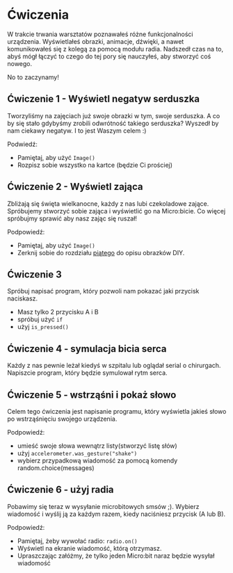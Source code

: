 # Ćwiczenia

W trakcie trwania warsztatów poznawałeś różne funkcjonalności urządzenia. Wyświetlałeś obrazki, animacje, dźwięki, a nawet komunikowałeś się z kolegą za pomocą
modułu radia. Nadszedł czas na to, abyś mógł łączyć to czego do tej pory się nauczyłeś, aby stworzyć coś nowego.

No to zaczynamy!


## Ćwiczenie 1 - Wyświetl negatyw serduszka

Tworzyliśmy na zajęciach już swoje obrazki w tym, swoje serduszka. A co by się stało gdybyśmy zrobili odwrótność takiego serduszka?
Wyszedł by nam ciekawy negatyw. I to jest Waszym celem :)

Podwiedź:
* Pamiętaj, aby użyć `Image()`
* Rozpisz sobie wszystko na kartce (będzie Ci prościej)

## Ćwiczenie 2 - Wyświetl zająca

Zbliżają się święta wielkanocne, każdy z nas lubi czekoladowe zające. Spróbujemy stworzyć sobie zająca i wyświetlić go na Micro:bicie. Co więcej spróbujmy sprawić aby nasz zając się ruszał!

Podpowiedź:

* Pamiętaj, aby użyć `Image()`
* Zerknij sobie do rozdziału [piątego](../chapter05) do opisu obrazków DIY.

## Ćwiczenie 3

Spróbuj napisać program, który pozwoli nam pokazać jaki przycisk naciskasz.

* Masz tylko 2 przycisku A i B
* spróbuj użyć `if`
* użyj `is_pressed()`

## Ćwiczenie 4 - symulacja bicia serca

Każdy z nas pewnie leżał kiedyś w szpitalu lub oglądał serial o chirurgach. Napiszcie program, który będzie symulował rytm serca.


## Ćwiczenie 5 - wstrząśni i pokaż słowo

Celem tego ćwiczenia jest napisanie programu, który wyświetla jakieś słowo po wstrząśnięciu swojego urządzenia.

Podpowiedź:

* umieść swoje słowa wewnątrz listy(stworzyć listę słów)
* użyj `accelerometer.was_gesture("shake")`
* wybierz przypadkową wiadomość za pomocą komendy random.choice(messages)

## Ćwiczenie 6 - użyj radia

Pobawimy się teraz w wysyłanie microbitowych smsów ;). Wybierz wiadomość i wyślij ją za każdym razem, kiedy naciśniesz przycisk (A lub B).

Podpowiedź:
* Pamiętaj, żeby wywołać radio: `radio.on()`
* Wyświetl na ekranie wiadomość, którą otrzymasz.
* Upraszczając załóżmy, że tylko jeden Micro:bit naraz będzie wysyłał wiadomość
